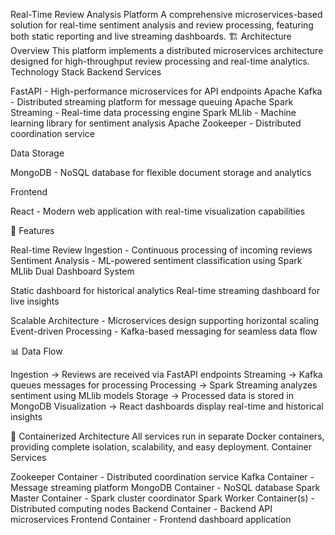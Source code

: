 Real-Time Review Analysis Platform
A comprehensive microservices-based solution for real-time sentiment analysis and review processing, featuring both static reporting and live streaming dashboards.
🏗️ Architecture Overview
This platform implements a distributed microservices architecture designed for high-throughput review processing and real-time analytics.
Technology Stack
Backend Services

FastAPI - High-performance microservices for API endpoints
Apache Kafka - Distributed streaming platform for message queuing
Apache Spark Streaming - Real-time data processing engine
Spark MLlib - Machine learning library for sentiment analysis
Apache Zookeeper - Distributed coordination service

Data Storage

MongoDB - NoSQL database for flexible document storage and analytics

Frontend

React - Modern web application with real-time visualization capabilities

🚀 Features

Real-time Review Ingestion - Continuous processing of incoming reviews
Sentiment Analysis - ML-powered sentiment classification using Spark MLlib
Dual Dashboard System

Static dashboard for historical analytics
Real-time streaming dashboard for live insights


Scalable Architecture - Microservices design supporting horizontal scaling
Event-driven Processing - Kafka-based messaging for seamless data flow

📊 Data Flow

Ingestion → Reviews are received via FastAPI endpoints
Streaming → Kafka queues messages for processing
Processing → Spark Streaming analyzes sentiment using MLlib models
Storage → Processed data is stored in MongoDB
Visualization → React dashboards display real-time and historical insights

🐳 Containerized Architecture
All services run in separate Docker containers, providing complete isolation, scalability, and easy deployment.
Container Services

Zookeeper Container - Distributed coordination service
Kafka Container - Message streaming platform
MongoDB Container - NoSQL database
Spark Master Container - Spark cluster coordinator
Spark Worker Container(s) - Distributed computing nodes
Backend Container - Backend API microservices
Frontend Container - Frontend dashboard application
